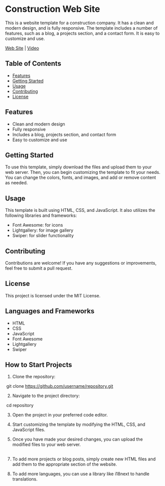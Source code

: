 # Construction Web Site

This is a website template for a construction company. It has a clean and modern design, and is fully responsive. The template includes a number of features, such as a blog, a projects section, and a contact form. It is easy to customize and use. 

[Web Site](https://mervekaplanmimarlik.netlify.app/) | [Video](https://youtu.be/DAV_jmnTzRY) 


## Table of Contents

- [Features](#features)
- [Getting Started](#getting-started)
- [Usage](#usage)
- [Contributing](#contributing)
- [License](#license)

## Features

- Clean and modern design
- Fully responsive
- Includes a blog, projects section, and contact form
- Easy to customize and use

## Getting Started

To use this template, simply download the files and upload them to your web server. Then, you can begin customizing the template to fit your needs. You can change the colors, fonts, and images, and add or remove content as needed.

## Usage

This template is built using HTML, CSS, and JavaScript. It also utilizes the following libraries and frameworks:

- Font Awesome: for icons
- Lightgallery: for image gallery
- Swiper: for slider functionality

## Contributing

Contributions are welcome! If you have any suggestions or improvements, feel free to submit a pull request.

## License

This project is licensed under the MIT License.

## Languages and Frameworks

- HTML
- CSS
- JavaScript
- Font Awesome
- Lightgallery
- Swiper

## How to Start Projects

1. Clone the repository:


​
git clone https://github.com/username/repository.git
​


2. Navigate to the project directory:


​
cd repository
​


3. Open the project in your preferred code editor.

4. Start customizing the template by modifying the HTML, CSS, and JavaScript files.

5. Once you have made your desired changes, you can upload the modified files to your web server.

## 

7. To add more projects or blog posts, simply create new HTML files and add them to the appropriate section of the website.

8. To add more languages, you can use a library like i18next to handle translations.
